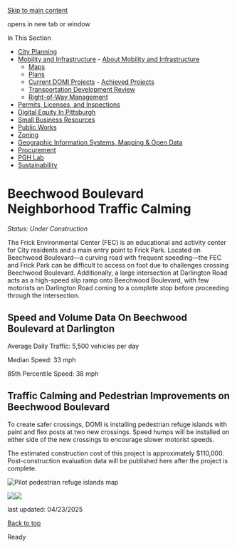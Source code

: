 [Skip to main content](https://www.pittsburghpa.gov/Business-Development/Mobility-and-Infrastructure/Current-DOMI-Projects/Beechwood-Boulevard-Neighborhood-Traffic-Calming#main-content)

opens in new tab or window

In This Section

- [City Planning](https://www.pittsburghpa.gov/Business-Development/City-Planning)
- [Mobility and Infrastructure](https://www.pittsburghpa.gov/Business-Development/Mobility-and-Infrastructure)  - [About Mobility and Infrastructure](https://www.pittsburghpa.gov/Business-Development/Mobility-and-Infrastructure/About-Mobility-and-Infrastructure)
  - [Maps](https://www.pittsburghpa.gov/Business-Development/Mobility-and-Infrastructure/Maps)
  - [Plans](https://www.pittsburghpa.gov/Business-Development/Mobility-and-Infrastructure/Plans)
  - [Current DOMI Projects](https://www.pittsburghpa.gov/Business-Development/Mobility-and-Infrastructure/Current-DOMI-Projects)    - [Achieved Projects](https://www.pittsburghpa.gov/Business-Development/Mobility-and-Infrastructure/Current-DOMI-Projects/Achieved-Projects)
  - [Transportation Development Review](https://www.pittsburghpa.gov/Business-Development/Mobility-and-Infrastructure/Transportation-Development-Review)
  - [Right-of-Way Management](https://www.pittsburghpa.gov/Business-Development/Mobility-and-Infrastructure/Right-of-Way-Management)
- [Permits, Licenses, and Inspections](https://www.pittsburghpa.gov/Business-Development/Permits-Licenses-and-Inspections)
- [Digital Equity In Pittsburgh](https://www.pittsburghpa.gov/Business-Development/Digital-Equity-In-Pittsburgh)
- [Small Business Resources](https://www.pittsburghpa.gov/Business-Development/Small-Business-Resources)
- [Public Works](https://www.pittsburghpa.gov/Business-Development/Public-Works)
- [Zoning](https://www.pittsburghpa.gov/Business-Development/Zoning)
- [Geographic Information Systems, Mapping & Open Data](https://www.pittsburghpa.gov/Business-Development/Geographic-Information-Systems-Mapping-Open-Data)
- [Procurement](https://www.pittsburghpa.gov/Business-Development/Procurement)
- [PGH Lab](https://www.pittsburghpa.gov/Business-Development/PGH-Lab)
- [Sustainability](https://www.pittsburghpa.gov/Business-Development/Sustainability)

# Beechwood Boulevard Neighborhood Traffic Calming

_Status: Under Construction_

The Frick Environmental Center (FEC) is an educational and activity center for City residents and a main entry point to Frick Park. Located on Beechwood Boulevard—a curving road with frequent speeding—the FEC and Frick Park can be difficult to access on foot due to challenges crossing Beechwood Boulevard. Additionally, a large intersection at Darlington Road acts as a high-speed slip ramp onto Beechwood Boulevard, with few motorists on Darlington Road coming to a complete stop before proceeding through the intersection.

## Speed and Volume Data On Beechwood Boulevard at Darlington

Average Daily Traffic: 5,500 vehicles per day

Median Speed: 33 mph

85th Percentile Speed: 38 mph

## Traffic Calming and Pedestrian Improvements on Beechwood Boulevard

To create safer crossings, DOMI is installing pedestrian refuge islands with paint and flex posts at two new crossings. Speed humps will be installed on either side of the new crossings to encourage slower motorist speeds.

The estimated construction cost of this project is approximately $110,000. Post-construction evaluation data will be published here after the project is complete.

![Pilot pedestrian refuge islands map](https://www.pittsburghpa.gov/files/assets/city/v/1/domi/images/7404_beechwood.jpg)

![](https://www.pittsburghpa.gov/files/assets/city/v/1/domi/images/7478_beachwood1.jpg)![](https://www.pittsburghpa.gov/files/assets/city/v/1/domi/images/7479_beachwood2.jpg)

last updated: 04/23/2025

[Back to top](https://www.pittsburghpa.gov/Business-Development/Mobility-and-Infrastructure/Current-DOMI-Projects/Beechwood-Boulevard-Neighborhood-Traffic-Calming#body-top)

Ready
